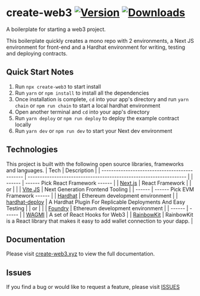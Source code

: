 # create-web3 [![Version](https://img.shields.io/npm/v/create-web3)](https://www.npmjs.com/package/create-web3) [![Downloads](https://img.shields.io/npm/dm/create-web3)](https://www.npmjs.com/package/create-web3)

A boilerplate for starting a web3 project.

This boilerplate quickly creates a mono repo with 2 environments, a Next JS environment for front-end and a Hardhat environment for writing, testing and deploying contracts.

## Quick Start Notes

1.  Run `npx create-web3` to start install
2.  Run `yarn` or `npm install` to install all the dependencies
3.  Once installation is complete, `cd` into your app's directory and run `yarn chain` or `npm run chain` to start a local hardhat environment
4.  Open another terminal and `cd` into your app's directory
5.  Run `yarn deploy` or `npm run deploy` to deploy the example contract locally
6.  Run `yarn dev` or `npm run dev` to start your Next dev environment

## Technologies

This project is built with the following open source libraries, frameworks and languages.
| Tech | Description |
| --------------------------------------------- | ------------------------------------------------------------------ |
| ------ | ------ Pick React Framework ------ |
| [Next.js](https://nextjs.org/) | React Framework |
| or | |
| [Vite JS](https://vitejs.dev/) | Next Generation Frontend Tooling |
| ------ | ------ Pick EVM Framework ------ |
| [Hardhat](https://hardhat.org/) | Ethereum development environment |
| [hardhat-deploy](https://www.npmjs.com/package/hardhat-deploy) | A Hardhat Plugin For Replicable Deployments And Easy Testing |
| or | |
| [Foundry](https://getfoundry.sh/) | Ethereum development environment |
| ------ | ------ |
| [WAGMI](https://wagmi.sh/) | A set of React Hooks for Web3 |
| [RainbowKit](https://www.rainbowkit.com/docs/introduction) | RainbowKit is a React library that makes it easy to add wallet connection to your dapp. |

## Documentation

Please visit [create-web3.xyz](https://create-web3.xyz) to view the full documentation.

## Issues

If you find a bug or would like to request a feature, please visit [ISSUES](https://github.com/e-roy/create-web3/issues)

